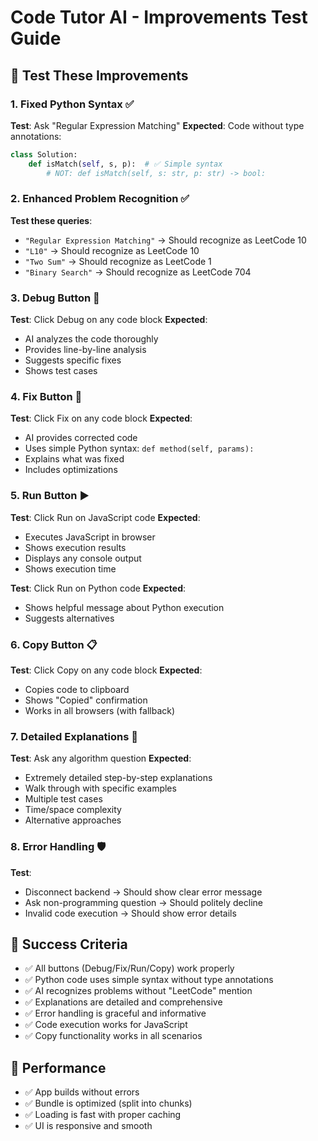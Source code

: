 # Code Tutor AI - Improvements Test Guide

## 🧪 Test These Improvements

### 1. **Fixed Python Syntax** ✅
**Test**: Ask "Regular Expression Matching"
**Expected**: Code without type annotations:
```python
class Solution:
    def isMatch(self, s, p):  # ✅ Simple syntax
        # NOT: def isMatch(self, s: str, p: str) -> bool:
```

### 2. **Enhanced Problem Recognition** ✅
**Test these queries**:
- `"Regular Expression Matching"` → Should recognize as LeetCode 10
- `"L10"` → Should recognize as LeetCode 10  
- `"Two Sum"` → Should recognize as LeetCode 1
- `"Binary Search"` → Should recognize as LeetCode 704

### 3. **Debug Button** 🐛
**Test**: Click Debug on any code block
**Expected**: 
- AI analyzes the code thoroughly
- Provides line-by-line analysis
- Suggests specific fixes
- Shows test cases

### 4. **Fix Button** 🔧
**Test**: Click Fix on any code block
**Expected**:
- AI provides corrected code
- Uses simple Python syntax: `def method(self, params):`
- Explains what was fixed
- Includes optimizations

### 5. **Run Button** ▶️
**Test**: Click Run on JavaScript code
**Expected**:
- Executes JavaScript in browser
- Shows execution results
- Displays any console output
- Shows execution time

**Test**: Click Run on Python code
**Expected**:
- Shows helpful message about Python execution
- Suggests alternatives

### 6. **Copy Button** 📋
**Test**: Click Copy on any code block
**Expected**:
- Copies code to clipboard
- Shows "Copied" confirmation
- Works in all browsers (with fallback)

### 7. **Detailed Explanations** 📖
**Test**: Ask any algorithm question
**Expected**:
- Extremely detailed step-by-step explanations
- Walk through with specific examples
- Multiple test cases
- Time/space complexity
- Alternative approaches

### 8. **Error Handling** 🛡️
**Test**: 
- Disconnect backend → Should show clear error message
- Ask non-programming question → Should politely decline
- Invalid code execution → Should show error details

## 🎯 Success Criteria

- ✅ All buttons (Debug/Fix/Run/Copy) work properly
- ✅ Python code uses simple syntax without type annotations
- ✅ AI recognizes problems without "LeetCode" mention
- ✅ Explanations are detailed and comprehensive
- ✅ Error handling is graceful and informative
- ✅ Code execution works for JavaScript
- ✅ Copy functionality works in all scenarios

## 🚀 Performance

- ✅ App builds without errors
- ✅ Bundle is optimized (split into chunks)
- ✅ Loading is fast with proper caching
- ✅ UI is responsive and smooth